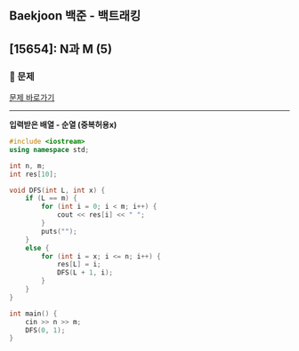 ## Baekjoon 백준 - 백트래킹

## [15654]: N과 M (5)

### 🌴 문제

[문제 바로가기](https://www.acmicpc.net/problem/15654) <br>

---

**입력받은 배열 - 순열 (중복허용x)**

```cpp
#include <iostream>
using namespace std;

int n, m;
int res[10];

void DFS(int L, int x) {
	if (L == m) {
		for (int i = 0; i < m; i++) {
			cout << res[i] << " ";
		}
		puts("");
	}
	else {
		for (int i = x; i <= n; i++) {
			res[L] = i;
			DFS(L + 1, i);
		}
	}
}

int main() {
	cin >> n >> m;
	DFS(0, 1);
}
```
